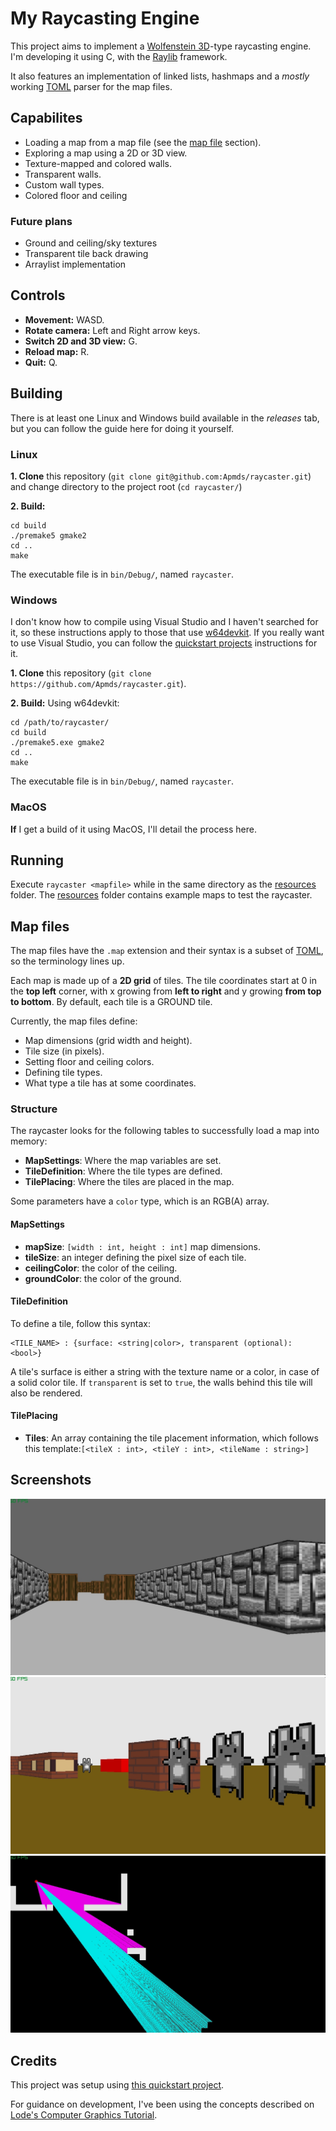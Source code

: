 # My Raycasting Engine

This project aims to implement a [Wolfenstein 3D](https://pt.wikipedia.org/wiki/Wolfenstein_3D)-type raycasting engine. I'm developing it using C, with the [Raylib](https://www.raylib.com/) framework.

It also features an implementation of linked lists, hashmaps and a *mostly* working [TOML](https://toml.io/) parser for the map files.

## Capabilites

- Loading a map from a map file (see the [map file](#map-files) section).
- Exploring a map using a 2D or 3D view.
- Texture-mapped and colored walls.
- Transparent walls.
- Custom wall types.
- Colored floor and ceiling

### Future plans
- Ground and ceiling/sky textures
- Transparent tile back drawing
- Arraylist implementation

## Controls

- **Movement:** WASD.
- **Rotate camera:** Left and Right arrow keys.
- **Switch 2D and 3D view:** G.
- **Reload map:** R.
- **Quit:** Q.

## Building
There is at least one Linux and Windows build available in the _releases_ tab, but you can follow the guide here for doing it yourself.

### Linux
**1. Clone** this repository (```git clone git@github.com:Apmds/raycaster.git```) and change directory to the project root (```cd raycaster/```)

**2. Build:**
```
cd build
./premake5 gmake2
cd ..
make
```

The executable file is in ```bin/Debug/```, named ```raycaster```.

### Windows
I don't know how to compile using Visual Studio and I haven't searched for it, so these instructions apply to those that use [w64devkit](https://github.com/skeeto/w64devkit/releases).
If you really want to use Visual Studio, you can follow the [quickstart projects](https://github.com/raylib-extras/raylib-quickstart/) instructions for it.

**1. Clone** this repository (```git clone https://github.com/Apmds/raycaster.git```).

**2. Build:** Using w64devkit:
```
cd /path/to/raycaster/
cd build
./premake5.exe gmake2
cd ..
make
```

The executable file is in ```bin/Debug/```, named ```raycaster```.

### MacOS
**If** I get a build of it using MacOS, I'll detail the process here.

## Running

Execute ```raycaster <mapfile>``` while in the same directory as the [resources](resources/) folder.
The [resources](resources/) folder contains example maps to test the raycaster.

## Map files
The map files have the ```.map``` extension and their syntax is a subset of [TOML](https://toml.io/), so the terminology lines up.

Each map is made up of a **2D grid** of tiles.
The tile coordinates start at 0 in the **top left** corner, with x growing from **left to right** and y growing **from top to bottom**. By default, each tile is a GROUND tile.

Currently, the map files define:
- Map dimensions (grid width and height).
- Tile size (in pixels).
- Setting floor and ceiling colors.
- Defining tile types.
- What type a tile has at some coordinates.

### Structure
The raycaster looks for the following tables to successfully load a map into memory:
- **MapSettings**: Where the map variables are set.
- **TileDefinition**: Where the tile types are defined.
- **TilePlacing**: Where the tiles are placed in the map.

Some parameters have a ```color``` type, which is an RGB(A) array.

#### MapSettings

- **mapSize**: ```[width : int, height : int]``` map dimensions.
- **tileSize**: an integer defining the pixel size of each tile.
- **ceilingColor**: the color of the ceiling.
- **groundColor**: the color of the ground.

#### TileDefinition

To define a tile, follow this syntax:
```
<TILE_NAME> : {surface: <string|color>, transparent (optional): <bool>}
```
A tile's surface is either a string with the texture name or a color, in case of a solid color tile.
If ```transparent``` is set to ```true```, the walls behind this tile will also be rendered.

#### TilePlacing

- **Tiles**: An array containing the tile placement information, which follows this template:```[<tileX : int>, <tileY : int>, <tileName : string>]```

## Screenshots

<img src="screenshots/img1.jpg"/>
<img src="screenshots/img2.jpg"/>
<img src="screenshots/img3.jpg"/>

## Credits

This project was setup using [this quickstart project](https://github.com/raylib-extras/raylib-quickstart/).

For guidance on development, I've been using the concepts described on [Lode's Computer Graphics Tutorial](https://lodev.org/cgtutor/raycasting.html).
